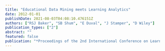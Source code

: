 ```yaml
---
title: "Educational Data Mining meets Learning Analytics"
date: 2012-01-01
publishDate: 2021-08-03T04:08:10.476151Z
authors: ["RSJ Baker", "SB Shum", "E Duval", "J Stamper", "D Wiley"]
publication_types: ["2"]
abstract: ""
featured: false
publication: "*Proceedings of the 2nd International Conference on Learning Analytics and …*"
---
```


